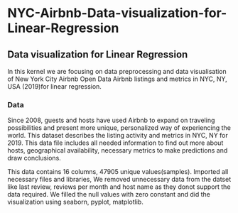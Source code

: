 # NYC-Airbnb-Data-visualization-for-Linear-Regression

## Data visualization for Linear Regression

In this kernel we are focusing on data preprocessing and data visualisation of New York City Airbnb Open Data
Airbnb listings and metrics in NYC, NY, USA (2019)for linear regression.

### Data

Since 2008, guests and hosts have used Airbnb to expand on traveling possibilities and present more unique, personalized way of experiencing the world. This dataset describes the listing activity and metrics in NYC, NY for 2019. This data file includes all needed information to find out more about hosts, geographical availability, necessary metrics to make predictions and draw conclusions.<br>

This data contains 16 columns, 47905 unique values(samples). Imported all necessary files and libraries, We removed unnecessary data from the datset like last review, reviews per month and host name as they donot support the data required. We filled the null values with zero constant and did the visualization using seaborn, pyplot, matplotlib.<br>
